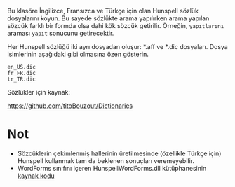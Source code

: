 Bu klasöre İngilizce, Fransızca ve Türkçe için olan Hunspell sözlük dosyalarını koyun. Bu sayede sözlükte arama yapılırken arama yapılan sözcük farklı bir formda olsa dahi kök sözcük getirilir. Örneğin, `yapıtlarını` araması `yapıt` sonucunu getirecektir.

Her Hunspell sözlüğü iki ayrı dosyadan oluşur: \*.aff ve \*.dic dosyaları. Dosya isimlerinin aşağıdaki gibi olmasına özen gösterin.

```
en_US.dic
fr_FR.dic
tr_TR.dic
```
Sözlükler için kaynak:

https://github.com/titoBouzout/Dictionaries

# Not
- Sözcüklerin çekimlenmiş hallerinin üretilmesinde (özellikle Türkçe için) Hunspell kullanmak tam da beklenen sonuçları veremeyebilir.
- WordForms sınıfını içeren HunspellWordForms.dll kütüphanesinin [kaynak kodu](https://github.com/anezih/HunspellWordForms)
